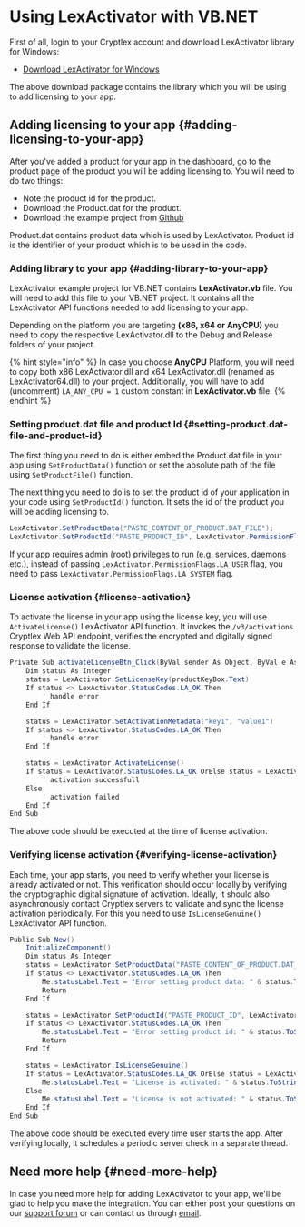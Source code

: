 # Using LexActivator with VB.NET

First of all, login to your Cryptlex account and download LexActivator library for Windows:

* ​[Download LexActivator for Windows](https://app.cryptlex.com/downloads)​

The above download package contains the library which you will be using to add licensing to your app.

## Adding licensing to your app {#adding-licensing-to-your-app}

After you've added a product for your app in the dashboard, go to the product page of the product you will be adding licensing to. You will need to do two things:

* Note the product id for the product.
* Download the Product.dat for the product.
* Download the example project from [Github](https://github.com/cryptlex/lexactivator-vb.net)

Product.dat contains product data which is used by LexActivator. Product id is the identifier of your product which is to be used in the code.

### Adding library to your app {#adding-library-to-your-app}

LexActivator example project for VB.NET contains **LexActivator.vb** file. You will need to add this file to your VB.NET project. It contains all the LexActivator API functions needed to add licensing to your app.

Depending on the platform you are targeting **\(x86, x64 or AnyCPU\)** you need to copy the respective LexActivator.dll to the Debug and Release folders of your project.

{% hint style="info" %}
In case you choose **AnyCPU** Platform, you will need to copy both x86 LexActivator.dll and x64 LexActivator.dll \(renamed as LexActivator64.dll\) to your project. Additionally, you will have to add \(uncomment\) `LA_ANY_CPU = 1` custom constant in **LexActivator.vb** file.
{% endhint %}

### Setting product.dat file and product Id {#setting-product.dat-file-and-product-id}

The first thing you need to do is either embed the Product.dat file in your app using `SetProductData()` function or set the absolute path of the file using `SetProductFile()` function.

The next thing you need to do is to set the product id of your application in your code using `SetProductId()` function. It sets the id of the product you will be adding licensing to.

```csharp
LexActivator.SetProductData("PASTE_CONTENT_OF_PRODUCT.DAT_FILE");
LexActivator.SetProductId("PASTE_PRODUCT_ID", LexActivator.PermissionFlags.LA_USER);
```

If your app requires admin \(root\) privileges to run \(e.g. services, daemons etc.\), instead of passing   `LexActivator.PermissionFlags.LA_USER` flag, you need to pass `LexActivator.PermissionFlags.LA_SYSTEM` flag.

### License activation {#license-activation}

To activate the license in your app using the license key, you will use `ActivateLicense()` LexActivator API function. It invokes the `/v3/activations` Cryptlex Web API endpoint, verifies the encrypted and digitally signed response to validate the license.

```csharp
Private Sub activateLicenseBtn_Click(ByVal sender As Object, ByVal e As EventArgs)
    Dim status As Integer
    status = LexActivator.SetLicenseKey(productKeyBox.Text)
    If status <> LexActivator.StatusCodes.LA_OK Then
        ' handle error
    End If

    status = LexActivator.SetActivationMetadata("key1", "value1")
    If status <> LexActivator.StatusCodes.LA_OK Then
        ' handle error
    End If

    status = LexActivator.ActivateLicense()
    If status = LexActivator.StatusCodes.LA_OK OrElse status = LexActivator.StatusCodes.LA_EXPIRED OrElse status = LexActivator.StatusCodes.LA_SUSPENDED Then
        ' activation successfull
    Else
        ' activation failed
    End If
End Sub
```

The above code should be executed at the time of license activation.

### Verifying license activation {#verifying-license-activation}

Each time, your app starts, you need to verify whether your license is already activated or not. This verification should occur locally by verifying the cryptographic digital signature of activation. Ideally, it should also asynchronously contact Cryptlex servers to validate and sync the license activation periodically. For this you need to use `IsLicenseGenuine()` LexActivator API function.

```csharp
Public Sub New()
    InitializeComponent()
    Dim status As Integer
    status = LexActivator.SetProductData("PASTE_CONTENT_OF_PRODUCT.DAT_FILE")
    If status <> LexActivator.StatusCodes.LA_OK Then
        Me.statusLabel.Text = "Error setting product data: " & status.ToString()
        Return
    End If

    status = LexActivator.SetProductId("PASTE_PRODUCT_ID", LexActivator.PermissionFlags.LA_USER)
    If status <> LexActivator.StatusCodes.LA_OK Then
        Me.statusLabel.Text = "Error setting product id: " & status.ToString()
        Return
    End If

    status = LexActivator.IsLicenseGenuine()
    If status = LexActivator.StatusCodes.LA_OK OrElse status = LexActivator.StatusCodes.LA_EXPIRED OrElse status = LexActivator.StatusCodes.LA_SUSPENDED OrElse status = LexActivator.StatusCodes.LA_GRACE_PERIOD_OVER Then
        Me.statusLabel.Text = "License is activated: " & status.ToString()
    Else
        Me.statusLabel.Text = "License is not activated: " & status.ToString()
    End If
End Sub
```

The above code should be executed every time user starts the app. After verifying locally, it schedules a periodic server check in a separate thread.

## Need more help {#need-more-help}

In case you need more help for adding LexActivator to your app, we'll be glad to help you make the integration. You can either post your questions on our [support forum](https://cryptlex.com/forums) or can contact us through [email](mailto:support@cryptlex.com?Subject=Using%20LexActivator).

